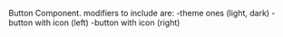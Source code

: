 Button Component. 
modifiers to include are:
-theme ones (light, dark)
-button with icon (left)
-button with icon (right)